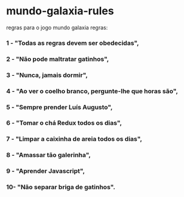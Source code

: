 # mundo-galaxia-rules

regras para o jogo mundo galaxia
regras:

### 1 - "Todas as regras devem ser obedecidas",
### 2 - "Não pode maltratar gatinhos",
### 3 - "Nunca, jamais dormir",
### 4 - "Ao ver o coelho branco, pergunte-lhe que horas são",
### 5 - "Sempre prender Luís Augusto",
### 6 - "Tomar o chá Redux todos os dias",
### 7 - "Limpar a caixinha de areia todos os dias",
### 8 - "Amassar tão galerinha",
### 9 - "Aprender Javascript",
### 10- "Não separar briga de gatinhos".